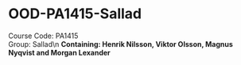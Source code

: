 # OOD-PA1415-Sallad
Course Code: PA1415 <br />
Group: Sallad\n <b />
Containing: Henrik Nilsson, Viktor Olsson, Magnus Nyqvist and Morgan Lexander <br />
